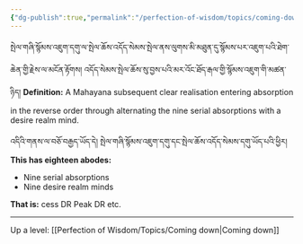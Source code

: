 ```yaml
---
{"dg-publish":true,"permalink":"/perfection-of-wisdom/topics/coming-down-alternating-with-a-desire-realm-mind/"}
---
```


སྤེལ་གཞི་སྙོམས་འཇུག་དགུ་ལ་སྤེལ་ཆོས་འདོད་སེམས་སྤེལ་ནས་ལུགས་མི་མཐུན་དུ་སྙོམས་པར་འཇུག་པའི་ཐེག་ཆེན་གྱི་རྗེས་ལ་མངོན་རྟོགས།
འདོད་སེམས་སྤེལ་ཆོས་སུ་བྱས་པའི་མར་འོང་ཐོད་རྒལ་གྱི་སྙོམས་འཇུག་གི་མཚན་ཉིད། 
**Definition:** A Mahayana subsequent clear realisation entering absorption in the reverse order through alternating the nine serial absorptions with a desire realm mind.

འདིའི་གནས་ལ་བཅོ་བརྒྱད་ཡོད་དེ། སྤེལ་གཞི་སྙོམས་འཇུག་དགུ་དང་སྤེལ་ཆོས་འདོད་སེམས་དགུ་ཡོད་པའི་ཕྱིར།
**This has eighteen abodes:**
- Nine serial absorptions
- Nine desire realm minds

**That is:** cess DR Peak DR etc.

---
Up a level: [[Perfection of Wisdom/Topics/Coming down\|Coming down]]